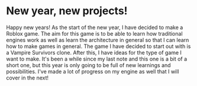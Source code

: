 # New year, new projects!

Happy new years! As the start of the new year, I have decided to make a Roblox game. The aim for this game is to be able to learn how traditional engines work as well as learn the architecture in general so that I can learn how to make games in general. The game I have decided to start out with is a Vampire Survivors clone. After this, I have ideas for the type of game I want to make. It's been a while since my last note and this one is a bit of a short one, but this year is only going to be full of new learnings and possibilities. I've made a lot of progress on my engine as well that I will cover in the next!